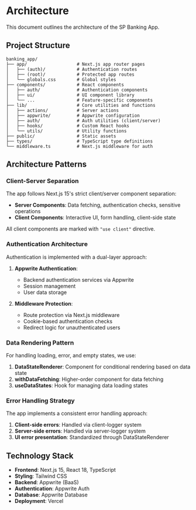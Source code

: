 # Architecture

This document outlines the architecture of the SP Banking App.

## Project Structure

```
banking_app/
├── app/                   # Next.js app router pages
│   ├── (auth)/            # Authentication routes
│   ├── (root)/            # Protected app routes
│   └── globals.css        # Global styles
├── components/            # React components
│   ├── auth/              # Authentication components
│   ├── ui/                # UI component library
│   └── ...                # Feature-specific components
├── lib/                   # Core utilities and functions
│   ├── actions/           # Server actions
│   ├── appwrite/          # Appwrite configuration
│   ├── auth/              # Auth utilities (client/server)
│   ├── hooks/             # Custom React hooks
│   └── utils/             # Utility functions
├── public/                # Static assets
├── types/                 # TypeScript type definitions
└── middleware.ts          # Next.js middleware for auth
```

## Architecture Patterns

### Client-Server Separation

The app follows Next.js 15's strict client/server component separation:

- **Server Components**: Data fetching, authentication checks, sensitive operations
- **Client Components**: Interactive UI, form handling, client-side state

All client components are marked with `"use client"` directive.

### Authentication Architecture

Authentication is implemented with a dual-layer approach:

1. **Appwrite Authentication**:

   - Backend authentication services via Appwrite
   - Session management
   - User data storage

2. **Middleware Protection**:
   - Route protection via Next.js middleware
   - Cookie-based authentication checks
   - Redirect logic for unauthenticated users

### Data Rendering Pattern

For handling loading, error, and empty states, we use:

1. **DataStateRenderer**: Component for conditional rendering based on data state
2. **withDataFetching**: Higher-order component for data fetching
3. **useDataStates**: Hook for managing data loading states

### Error Handling Strategy

The app implements a consistent error handling approach:

1. **Client-side errors**: Handled via client-logger system
2. **Server-side errors**: Handled via server-logger system
3. **UI error presentation**: Standardized through DataStateRenderer

## Technology Stack

- **Frontend**: Next.js 15, React 18, TypeScript
- **Styling**: Tailwind CSS
- **Backend**: Appwrite (BaaS)
- **Authentication**: Appwrite Auth
- **Database**: Appwrite Database
- **Deployment**: Vercel
